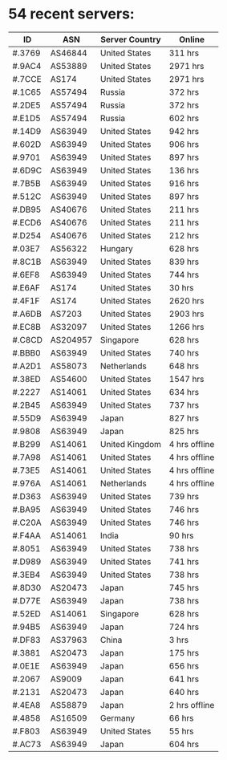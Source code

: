 # 54 recent servers:

| ID | ASN | Server Country | Online |
| ------ | ------ | ------ | ------ |
| #.3769 | AS46844 | United States | 311 hrs |
| #.9AC4 | AS53889 | United States | 2971 hrs |
| #.7CCE | AS174 | United States | 2971 hrs |
| #.1C65 | AS57494 | Russia | 372 hrs |
| #.2DE5 | AS57494 | Russia | 372 hrs |
| #.E1D5 | AS57494 | Russia | 602 hrs |
| #.14D9 | AS63949 | United States | 942 hrs |
| #.602D | AS63949 | United States | 906 hrs |
| #.9701 | AS63949 | United States | 897 hrs |
| #.6D9C | AS63949 | United States | 136 hrs |
| #.7B5B | AS63949 | United States | 916 hrs |
| #.512C | AS63949 | United States | 897 hrs |
| #.DB95 | AS40676 | United States | 211 hrs |
| #.ECD6 | AS40676 | United States | 211 hrs |
| #.D254 | AS40676 | United States | 212 hrs |
| #.03E7 | AS56322 | Hungary | 628 hrs |
| #.8C1B | AS63949 | United States | 839 hrs |
| #.6EF8 | AS63949 | United States | 744 hrs |
| #.E6AF | AS174 | United States | 30 hrs |
| #.4F1F | AS174 | United States | 2620 hrs |
| #.A6DB | AS7203 | United States | 2903 hrs |
| #.EC8B | AS32097 | United States | 1266 hrs |
| #.C8CD | AS204957 | Singapore | 628 hrs |
| #.BBB0 | AS63949 | United States | 740 hrs |
| #.A2D1 | AS58073 | Netherlands | 648 hrs |
| #.38ED | AS54600 | United States | 1547 hrs |
| #.2227 | AS14061 | United States | 634 hrs |
| #.2B45 | AS63949 | United States | 737 hrs |
| #.55D9 | AS63949 | Japan | 827 hrs |
| #.9808 | AS63949 | Japan | 825 hrs |
| #.B299 | AS14061 | United Kingdom | 4 hrs offline |
| #.7A98 | AS14061 | United States | 4 hrs offline |
| #.73E5 | AS14061 | United States | 4 hrs offline |
| #.976A | AS14061 | Netherlands | 4 hrs offline |
| #.D363 | AS63949 | United States | 739 hrs |
| #.BA95 | AS63949 | United States | 746 hrs |
| #.C20A | AS63949 | United States | 746 hrs |
| #.F4AA | AS14061 | India | 90 hrs |
| #.8051 | AS63949 | United States | 738 hrs |
| #.D989 | AS63949 | United States | 741 hrs |
| #.3EB4 | AS63949 | United States | 738 hrs |
| #.8D30 | AS20473 | Japan | 745 hrs |
| #.D77E | AS63949 | Japan | 738 hrs |
| #.52ED | AS14061 | Singapore | 628 hrs |
| #.94B5 | AS63949 | Japan | 724 hrs |
| #.DF83 | AS37963 | China | 3 hrs |
| #.3881 | AS20473 | Japan | 175 hrs |
| #.0E1E | AS63949 | Japan | 656 hrs |
| #.2067 | AS9009 | Japan | 641 hrs |
| #.2131 | AS20473 | Japan | 640 hrs |
| #.4EA8 | AS58879 | Japan | 2 hrs offline |
| #.4858 | AS16509 | Germany | 66 hrs |
| #.F803 | AS63949 | United States | 55 hrs |
| #.AC73 | AS63949 | Japan | 604 hrs |


